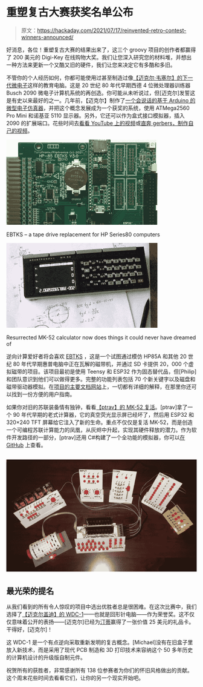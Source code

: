 # 重塑复古大赛获奖名单公布

> 原文：<https://hackaday.com/2021/07/17/reinvented-retro-contest-winners-announced/>

好消息，各位！重塑复古大赛的结果出来了，这三个 groovy 项目的创作者都赢得了 200 美元的 Digi-Key 在线购物大奖。我们让您深入研究您的材料堆，并想出一种方法来更新一个又酷又旧的硬件，我们让您来决定它有多酷和多旧。

不管你的个人经历如何，你都可能使用过甚至制造过像[【迈克尔·韦塞尔】的下一代微电子](https://hackaday.io/project/176466-microtronic-the-next-generation)这样的教育电脑。这是 20 世纪 80 年代早期西德 4 位微处理器训练器 Busch 2090 微电子计算机系统的再创造。你可能从未听说过，但[迈克尔]发誓这是有史以来最好的之一。几年前，【迈克尔】制作了[一个会说话的基于 Arduino 的微型电子仿真器](https://hackaday.io/project/11560-the-talking-microtronic-computer-system-emulator)，并把这个概念发展成为一个获奖的系统，使用 ATMega2560 Pro Mini 和诺基亚 5110 显示器。另外，它还可以作为盒式接口模拟器，插入 2090 的扩展端口。花些时间去[看看 YouTube 上的视频](https://www.youtube.com/playlist?list=PLvdXKcHrGqhekyx81EoCwQij1Lqylp0dB)或[直奔 gerbers，制作自己的视频](https://github.com/lambdamikel/Busch-2090/tree/master/microtronic-nextgen-sh1106-spi)。

[![](img/9cc5225626e7599bc334078c86fe6071.png)](https://hackaday.com/2021/07/17/reinvented-retro-contest-winners-announced/gallery-right-2/)

EBTKS – a tape drive replacement for HP Series80 computers

[![](img/ab6e346138a9c6059f05f28e692184e3.png)](https://hackaday.com/2021/07/17/reinvented-retro-contest-winners-announced/gallery-left-2/)

Resurrected MK-52 calculator now does things it could never have dreamed of

逆向计算爱好者将会喜欢 [EBTKS](https://hackaday.io/project/180400-ebtks-hp85ab-tape-drive-replacement) ，这是一个试图通过模仿 HP85A 和其他 20 世纪 80 年代早期惠普电脑中正在瓦解的磁带机，并通过 SD 卡提供 20，000 个虚拟磁带的项目。该项目最初是使用 Teensy 和 ESP32 作为固态替代品，但[Philip]和团队意识到他们可以做得更多。完整的功能列表包括 70 个新关键字以及磁盘和磁带驱动器模拟。在[项目的主要文档网站](http://www.fliptronics.com/EBTKS/index.html)上，一切都有详细的解释，在那里你还可以找到一份方便的用户指南。

如果你对旧的苏联装备情有独钟，看看[【ptrav】的 MK-52 复活](https://hackaday.io/project/176772-mk-52-resurrect)。[ptrav]拿了一个 90 年代早期的老式计算器，它的真空荧光显示屏已经坏了，然后用 ESP32 和 320×240 TFT 屏幕给它注入了新的生命。重点不仅仅是复活 MK-52，而是创造一个可编程苏联计算能力的凤凰，从灰烬中升起，实现其硬件释放的潜力。作为软件开发路径的一部分，[ptrav]还用 C#构建了一个全功能的模拟器，你可以[在 GitHub](https://github.com/myak555/MK-52_Resurrect) 上查看。

## [![](img/e467eafb17b4511e3049e7de16780023.png)](https://hackaday.com/wp-content/uploads/2021/07/WDC-1.jpg)

## 最光荣的提名

从我们看到的所有令人惊叹的项目中选出优胜者总是很困难。在这次比赛中，我们选择了[【迈克尔盖迪】的 WDC-1](https://hackaday.io/project/168833-wdc-1-a-working-digital-computer)——也就是回形针电脑——作为荣誉奖。这不仅仅意味着公开的表扬——[迈克尔]已经为[汀蒂](https://tindie.com)赢得了一张价值 25 美元的礼品卡。干得好，[迈克尔]！

这 WDC-1 是一个有点逆向采取重新发明的复古概念。[Michael]没有在旧盒子里放入新技术，而是采用了现代 PCB 制造和 3D 打印技术来容纳这个 50 多年历史的计算机设计的升级版自制元件。

祝贺所有的获胜者，非常感谢所有 138 位参赛者为你们的怀旧风格做出的贡献。这个周末花些时间去看看它们，让你的另一个现实开始吧。